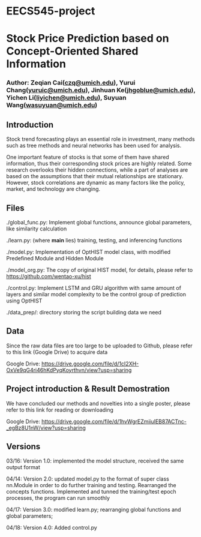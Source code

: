 # EECS545-project

# Stock Price Prediction based on Concept-Oriented Shared Information
### Author: Zeqian Cai(czq@umich.edu), Yurui Chang(yuruic@umich.edu), Jinhuan Ke(jhgoblue@umich.edu), Yichen Li(liyichen@umich.edu), Suyuan Wang(wasuyuan@umich.edu)

## Introduction
Stock trend forecasting plays an essential role in investment, many methods such as tree methods and neural networks has been used for analysis. 

One important feature of stocks is that some of them have shared information, thus their corresponding stock prices are highly related. Some research overlooks their hidden connections, while a part of analyses are based on the assumptions that their mutual relationships are stationary. However, stock correlations are dynamic as many factors like the policy, market, and technology are changing.

## Files
./global_func.py: Implement global functions, announce global parameters, like similarity calculation  

./learn.py: (where __main__ lies) training, testing, and inferencing functions

./model.py: Implementation of OptHIST model class, with modified Predefined Module and Hidden Module

./model_org.py: The copy of original HIST model, for details, please refer to https://github.com/wentao-xu/hist  

./control.py: Implement LSTM and GRU algorithm with same amount of layers and similar model complexity to be the control group of prediction using OptHIST

./data_prep/: directory storing the script building data we need

## Data
Since the raw data files are too large to be uploaded to Github, please refer to this link (Google Drive) to acquire data

Google Drive: https://drive.google.com/file/d/1cI2XH-OxVe9qG4ri46hKdPyqKoyrthvn/view?usp=sharing

## Project introduction & Result Demostration
We have concluded our methods and novelties into a single poster, please refer to this link for reading or downloading 

Google Drive: https://drive.google.com/file/d/1hvWgrEZmiiulEB87ACTnc-_egBz8U1nW/view?usp=sharing

## Versions
03/16: Version 1.0: implemented the model structure, received the same output format

04/14: Version 2.0: updated model.py to the format of super class nn.Module in order to do further training and testing. Rearranged the concepts functions. Implemented and tunned the training/test epoch processes, the program can run smoothly

04/17: Version 3.0: modified learn.py; rearranging global functions and global parameters;

04/18: Version 4.0: Added control.py
